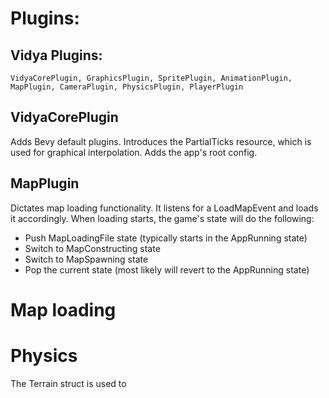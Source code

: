 # Plugins:

## Vidya Plugins:
    VidyaCorePlugin, GraphicsPlugin, SpritePlugin, AnimationPlugin,
    MapPlugin, CameraPlugin, PhysicsPlugin, PlayerPlugin
    
## VidyaCorePlugin
Adds Bevy default plugins. Introduces the PartialTicks resource, which is used for graphical interpolation.
Adds the app's root config.


## MapPlugin
Dictates map loading functionality. It listens for a LoadMapEvent and loads it accordingly.
When loading starts, the game's state will do the following:

* Push MapLoadingFile state (typically starts in the AppRunning state)
* Switch to MapConstructing state
* Switch to MapSpawning state
* Pop the current state (most likely will revert to the AppRunning state)



# Map loading


# Physics

The Terrain struct is used to 
